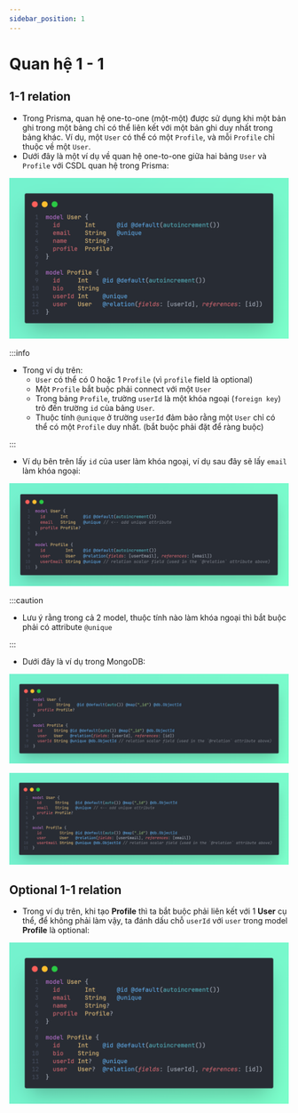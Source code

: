 ```yaml
---
sidebar_position: 1
---
```


# Quan hệ 1 - 1

## 1-1 relation

- Trong Prisma, quan hệ one-to-one (một-một) được sử dụng khi một bản ghi trong một bảng chỉ có thể liên kết với một bản ghi duy nhất trong bảng khác. Ví dụ, một `User` có thể có một `Profile`, và mỗi `Profile` chỉ thuộc về một `User`.
- Dưới đây là một ví dụ về quan hệ one-to-one giữa hai bảng `User` và `Profile` với CSDL quan hệ trong Prisma:

![1729490205722](image/one-to-one-relation/1729490205722.png)

:::info

- Trong ví dụ trên:
  - `User` có thể có 0 hoặc 1 `Profile` (vì `profile` field là optional)
  - Một `Profile` bắt buộc phải connect với một `User`
  - Trong bảng `Profile`, trường `userId` là một khóa ngoại (`foreign key`) trỏ đến trường `id` của bảng `User`.
  - Thuộc tính `@unique` ở trường `userId` đảm bảo rằng một `User` chỉ có thể có một `Profile` duy nhất. (bắt buộc phải đặt để ràng buộc)

:::

- Ví dụ bên trên lấy `id` của user làm khóa ngoại, ví dụ sau đây sẽ lấy `email` làm khóa ngoại:

![1729490301219](image/one-to-one-relation/1729490301219.png)

:::caution

- Lưu ý rằng trong cả 2 model, thuộc tính nào làm khóa ngoại thì bắt buộc phải có attribute `@unique`

:::

- Dưới đây là ví dụ trong MongoDB:

![1729490322153](image/one-to-one-relation/1729490322153.png)

![1729490345439](image/one-to-one-relation/1729490345439.png)

## Optional 1-1 relation

- Trong ví dụ trên, khi tạo **Profile** thì ta bắt buộc phải liên kết với 1 **User** cụ thể, để không phải làm vậy, ta đánh dấu chỗ `userId` với `user` trong model **Profile** là optional:

![1729490554132](image/one-to-one-relation/1729490554132.png)
